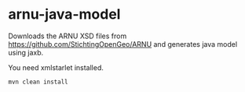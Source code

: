 # arnu-java-model

Downloads the ARNU XSD files from https://github.com/StichtingOpenGeo/ARNU and generates java model using jaxb.

You need xmlstarlet installed.

```mvn clean install```
